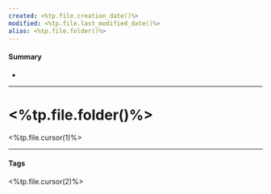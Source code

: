 ```yaml
---
created: <%tp.file.creation_date()%>
modified: <%tp.file.last_modified_date()%>
alias: <%tp.file.folder()%>
---
```

#### Summary
+ 

----
# <%tp.file.folder()%>

<%tp.file.cursor(1)%>

----

#### Tags

<%tp.file.cursor(2)%>